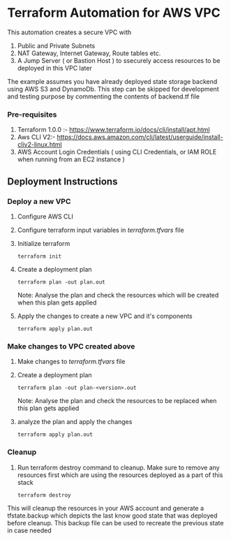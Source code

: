 # Terraform Automation for AWS VPC

This automation creates a secure VPC with
1. Public and Private Subnets
2. NAT Gateway, Internet Gateway, Route tables etc. 
3. A Jump Server ( or Bastion Host ) to ssecurely access resources to be deployed in this VPC later

The example assumes you have already deployed state storage backend using AWS S3 and DynamoDb. This step can be skipped for development and testing purpose by commenting the contents of backend.tf file

### Pre-requisites
1. Terraform 1.0.0 :- https://www.terraform.io/docs/cli/install/apt.html
2. Aws CLI V2:- https://docs.aws.amazon.com/cli/latest/userguide/install-cliv2-linux.html
3. AWS Account Login Credentials ( using CLI Credentials, or IAM ROLE when running from an EC2 instance )

## Deployment Instructions
### Deploy a new VPC

1. Configure AWS CLI

2. Configure terraform input variables in *terraform.tfvars* file

3. Initialize terraform 
    ```
    terraform init
    ```
3. Create a deployment plan
    ```
    terraform plan -out plan.out
    ```
    Note: Analyse the plan and check the resources which will be created when this plan gets applied

5. Apply the changes to create a new VPC and it's components
    ```
    terraform apply plan.out
    ```
### Make changes to VPC created above
1. Make changes to *terraform.tfvars* file
2. Create a deployment plan
    ```
    terraform plan -out plan-<version>.out
    ```
    Note: Analyse the plan and check the resources to be replaced when this plan gets applied

5. analyze the plan and apply the changes
    ```
    terraform apply plan.out
    ```
### Cleanup 
1. Run terraform destroy command to cleanup. Make sure to remove any resources first which are using the resources deployed as a part of this stack
    ```
    terraform destroy
    ```
This will cleanup the resources in your AWS account and generate a tfstate.backup which depicts the last know good state that was deployed before cleanup. This backup file can be used to recreate the previous state in case needed
